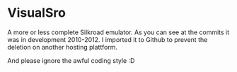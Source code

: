 # VisualSro

A more or less complete Silkroad emulator. As you can see at the commits it was in development 2010-2012.
I imported it to Github to prevent the deletion on another hosting plattform.

And please ignore the awful coding style :D
